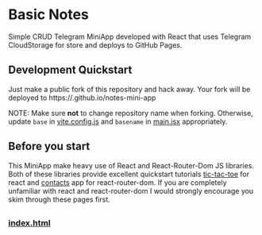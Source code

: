# Basic Notes

Simple CRUD Telegram MiniApp developed with React that uses Telegram CloudStorage for store and deploys to GitHub Pages.

## Development Quickstart

Just make a public fork of this repository and hack away.
Your fork will be deployed to https://<USERNAME>.github.io/notes-mini-app

NOTE: Make sure **not** to change repository name when forking.
Otherwise, update `base` in [vite.config.js](./vite.config.js) and `basename` in [main.jsx](./src/main.jsx) appropriately.

## Before you start

This MiniApp make heavy use of React and React-Router-Dom JS libraries. Both of these libraries provide excellent quickstart tutorials [tic-tac-toe](https://react.dev/learn/tutorial-tic-tac-toe) for react and [contacts](https://reactrouter.com/en/main/start/tutorial) app for react-router-dom. If you are completely unfamiliar with react and react-router-dom I would strongly encourage you skim through these pages first.

## 
### [index.html](./index.html)
